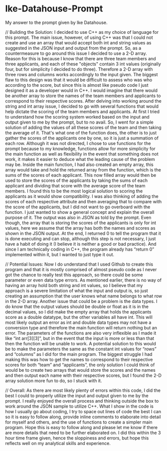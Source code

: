 # Ike-Datahouse-Prompt
My answer to the prompt given by Ike Datahouse.

// Building the Solution:
I decided to use C++ as my choice of language for this prompt. The main issue, however, of using C++ was that I could not create and use an array that would accept both int and string values as suggested in the JSON input and output from the prompt. So, as a countermeasure to go around this issue I decided to use a 2-D array. Reason for this is because I know that there are three team members and three applicants, and each of these "objects" contain 3 int values (originally four, but for simplicity I decided to do three). Therefore a 2-D array with three rows and columns works accordingly to the input given. The biggest flaw to this design was that it would be difficult to assess who was who according to the score, but since this is almost like pseudo code I just designed it as a developer would in C++. I would imagine that there would be another array to store the names of the team members and applicants to correspond to their respective scores. After delving into working around the string and int array issue, I decided to go with several functions that would help dictate the scoring of the team members and applicants. At first I tried to understand how the scoring system worked based on the input and output given to me by the prompt, but to no avail. So, I went for a simple solution of adding the values of all these scores of the team and then taking the average of it. That's what one of the function does, the other is to just gather the scores of the applicants one by one, so it is just a summation of each row. Although it was not directed, I chose to use functions for the prompt because to my knowledge, functions allow for more simplicity for the main function as well as flexibility in the event that something does not work, it makes it easier to deduce what the leading cause of the problem may be. Inside the main function, I had also created an empty array, this array would take and hold the returned array from the function, which is the sums of the scores of each applicant. This now filled array would then be used to store the scores of the applicants by taking the sums of each applicant and dividing that score with the average score of the team members. I found this to be the most logical solution to scoring the applicants as it would show compatibility. I was also thinking of adding the scores of each respective attribute and then averaging that to compare with the score of the applicants, but I did not want to go overboard with the function. I just wanted to show a general concept and explain the overall purpose of it. The output was also in JSON as told by the prompt. Even though, the array that is storing the scores of the applicants is only for int values, here we assume that the array has both the names and scores as shown in the JSON output. At the end, I returned 0 to tell the program that it is done executing and can stop, although this step is not necessary, I just have a habit of doing it (I believe it is neither a good or bad practice). And since I am technically coding in C++, the program already has “return 0” implemented within it, but I wanted to just type it out. 

// Potential Issues:
Now I do understand that I used Github to create this program and that it is mostly comprised of almost pseudo code as I never got the chance to really test this approach, so there could be some parameter or even data type errors. As mentioned earlier, there is no way of having an array hold both string and int values, so I believe that my approach is a severe limitation of what the input and output is, so just creating an assumption that the user knows what name belongs to what row in the 2-D array. Another issue that could be a problem is the data types. I do know that the output values should be double or float as it is in the decimal values, so I did make the empty array that holds the applicants score as a double datatype, but the other variables all have int. This will most likely output an error as int and double data types may not have a conversion type and therefore the main function will return nothing but an error. The parameters of the functions are also very inflexible as I made it like “int arr[3][3]”, but in the event that the input is more or less than that then the function will be unable to work. A potential solution to this would be to make the parameters the same as the constant int values for “rows” and “columns” as I did for the main program. The biggest struggle I had making this was how to get the names to correspond to their respective scores for both “team” and “applicants”, the only solution I could think of would be to create two arrays that would store the scores and the names and then output each name with their respective scores, but I found the 2-D array solution more fun to do, so I stuck with it. 

// Overall:
As there are most likely plenty of errors within this code, I did the best I could to properly utilize the input and output given to me by the prompt. I really enjoyed the overall process and thinking outside the box to work around the JSON sample to utilize C++. What I show in the code is how I usually go about coding, I try to space out lines of code the best I can so it is easy to follow along, provide inline comments to elaborate into detail for myself and others, and the use of functions to create a simpler main program. Hope this is easy to follow along and please let me know if there are more details that need to be further elaborated on. I did this within the 3 hour time frame given, hence the sloppiness and errors, but hope this reflects well on my analytical skills and experience. 
